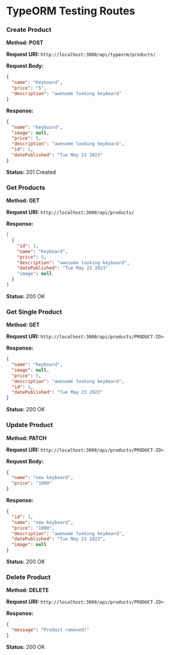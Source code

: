 # TypeORM Testing Routes

### Create Product

**Method: POST**

**Request URI:** `http://localhost:3000/api/typeorm/products/`

**Request Body:**

```json
{
  "name": "Keyboard",
  "price": "5",
  "description": "awesome looking keyboard"
}
```

**Response:**

```json
{
  "name": "Keyboard",
  "image": null,
  "price": 5,
  "description": "awesome looking keyboard",
  "id": 1,
  "datePublished": "Tue May 23 2023"
}
```

**Status:** 201 Created

### Get Products

**Method: GET**

**Request URI:** `http://localhost:3000/api/products/`

**Response:**

```json
[
  {
    "id": 1,
    "name": "Keyboard",
    "price": 5,
    "description": "awesome looking keyboard",
    "datePublished": "Tue May 23 2023"
    "image": null
  }
]
```

**Status:** 200 OK

### Get Single Product

**Method: GET**

**Request URI:** `http://localhost:3000/api/products/PRODUCT-ID>`

**Response:**

```json
{
  "name": "Keyboard",
  "image": null,
  "price": 5,
  "description": "awesome looking keyboard",
  "id": 1,
  "datePublished": "Tue May 23 2023"
}
```

**Status:** 200 OK

### Update Product

**Method: PATCH**

**Request URI:** `http://localhost:3000/api/products/PRODUCT-ID>`

**Request Body:**

```json
{
  "name": "new keyboard",
  "price": "1000"
}
```

**Response:**

```json
{
  "id": 1,
  "name": "new keyboard",
  "price": "1000",
  "description": "awesome looking keyboard",
  "datePublished": "Tue May 23 2023",
  "image": null
}
```

**Status:** 200 OK

### Delete Product

**Method: DELETE**

**Request URI:** `http://localhost:3000/api/products/PRODUCT-ID>`

**Response:**

```json
{
  "message": "Product removed!"
}
```

**Status:** 200 OK
